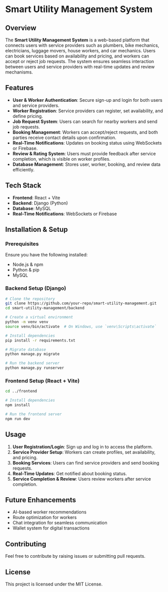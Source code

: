 # Smart Utility Management System

## Overview
The **Smart Utility Management System** is a web-based platform that connects users with service providers such as plumbers, bike mechanics, electricians, luggage movers, house workers, and car mechanics. Users can book services based on availability and pricing, and workers can accept or reject job requests. The system ensures seamless interaction between users and service providers with real-time updates and review mechanisms.

## Features
- **User & Worker Authentication**: Secure sign-up and login for both users and service providers.
- **Worker Registration**: Service providers can register, set availability, and define pricing.
- **Job Request System**: Users can search for nearby workers and send job requests.
- **Booking Management**: Workers can accept/reject requests, and both parties receive contact details upon confirmation.
- **Real-Time Notifications**: Updates on booking status using WebSockets or Firebase.
- **Review & Rating System**: Users must provide feedback after service completion, which is visible on worker profiles.
- **Database Management**: Stores user, worker, booking, and review data efficiently.

## Tech Stack
- **Frontend**: React + Vite
- **Backend**: Django (Python)
- **Database**: MySQL
- **Real-Time Notifications**: WebSockets or Firebase

## Installation & Setup
### Prerequisites
Ensure you have the following installed:
- Node.js & npm
- Python & pip
- MySQL

### Backend Setup (Django)
```bash
# Clone the repository
git clone https://github.com/your-repo/smart-utility-management.git
cd smart-utility-management/backend

# Create a virtual environment
python -m venv venv
source venv/bin/activate  # On Windows, use `venv\Scripts\activate`

# Install dependencies
pip install -r requirements.txt

# Migrate database
python manage.py migrate

# Run the backend server
python manage.py runserver
```

### Frontend Setup (React + Vite)
```bash
cd ../frontend

# Install dependencies
npm install

# Run the frontend server
npm run dev
```

## Usage
1. **User Registration/Login**: Sign up and log in to access the platform.
2. **Service Provider Setup**: Workers can create profiles, set availability, and pricing.
3. **Booking Services**: Users can find service providers and send booking requests.
4. **Real-Time Updates**: Get notified about booking status.
5. **Service Completion & Review**: Users review workers after service completion.

## Future Enhancements
- AI-based worker recommendations
- Route optimization for workers
- Chat integration for seamless communication
- Wallet system for digital transactions

## Contributing
Feel free to contribute by raising issues or submitting pull requests.

## License
This project is licensed under the MIT License.

